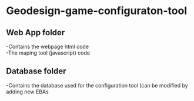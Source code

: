 # Geodesign-game-configuraton-tool

## Web App folder
-Contains the webpage html code  
-The maping tool (javascript) code  

## Database folder
-Contains the database used for the configuration tool (can be modified by adding new EBAs
